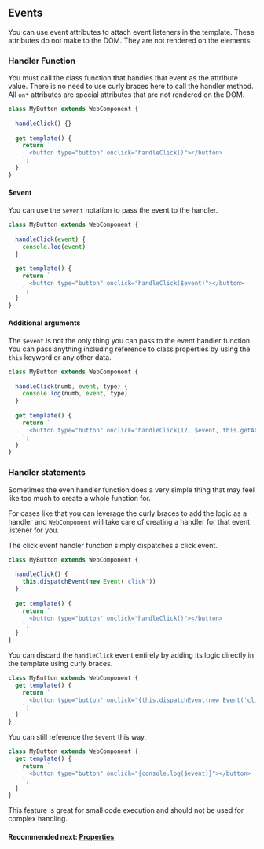 ## Events
You can use event attributes to attach event listeners in the template. These attributes do not
make to the DOM. They are not rendered on the elements.

### Handler Function
You must call the class function that handles that event as the attribute value. There is no need to use
curly braces here to call the handler method. All `on*` attributes are special attributes that are not rendered
on the DOM.

```js
class MyButton extends WebComponent {
  
  handleClick() {}
  
  get template() {
    return `
      <button type="button" onclick="handleClick()"></button>
    `;
  }
}
```

#### $event
You can use the `$event` notation to pass the event to the handler.

```js
class MyButton extends WebComponent {
  
  handleClick(event) {
    console.log(event)
  }
  
  get template() {
    return `
      <button type="button" onclick="handleClick($event)"></button>
    `;
  }
}
```

#### Additional arguments
The `$event` is not the only thing you can pass to the event handler function. You can pass
anything including reference to class properties by using the `this` keyword or any other data.

```js
class MyButton extends WebComponent {
  
  handleClick(numb, event, type) {
    console.log(numb, event, type)
  }
  
  get template() {
    return `
      <button type="button" onclick="handleClick(12, $event, this.getAttribute('type'))"></button>
    `;
  }
}
```

### Handler statements
Sometimes the even handler function does a very simple thing that may feel like too much to create
a whole function for.

For cases like that you can leverage the curly braces to add the logic as a handler and `WebComponent`
will take care of creating a handler for that event listener for you.

The click event handler function simply dispatches a click event.

```js
class MyButton extends WebComponent {
  
  handleClick() {
    this.dispatchEvent(new Event('click'))
  }
  
  get template() {
    return `
      <button type="button" onclick="handleClick()"></button>
    `;
  }
}
```

You can discard the `handleClick` event entirely by adding its logic directly in the template using curly braces.

```js
class MyButton extends WebComponent {
  get template() {
    return `
      <button type="button" onclick="{this.dispatchEvent(new Event('click'))}"></button>
    `;
  }
}
```

You can still reference the `$event` this way.

```js
class MyButton extends WebComponent {
  get template() {
    return `
      <button type="button" onclick="{console.log($event)}"></button>
    `;
  }
}
```

This feature is great for small code execution and should not be used for complex handling.


#### Recommended next: [Properties](https://github.com/beforesemicolon/cwco/blob/master/docs/properties.md)
